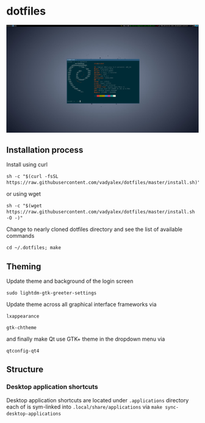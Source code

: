 # dotfiles

![Complete i3 desktop setup](screenshot.png?raw=true)

## Installation process

Install using curl

```shell
sh -c "$(curl -fsSL https://raw.githubusercontent.com/vadyalex/dotfiles/master/install.sh)"
```

or using wget

```shell
sh -c "$(wget https://raw.githubusercontent.com/vadyalex/dotfiles/master/install.sh -O -)"
```

Change to nearly cloned dotfiles directory and see the list of available commands

```shell
cd ~/.dotfiles; make
```

## Theming

Update theme and background of the login screen

```shell
sudo lightdm-gtk-greeter-settings
```

Update theme across all graphical interface frameworks via

```shell
lxappearance
```

```shell
gtk-chtheme
```

and finally make Qt use GTK+ theme in the dropdown menu via

```shell
qtconfig-qt4
```

## Structure

### Desktop application shortcuts

Desktop application shortcuts are located under `.applications` directory each of is sym-linked into `.local/share/applications` via `make sync-desktop-applications`
